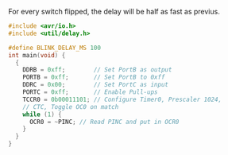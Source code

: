 For every switch flipped, the delay will be half as fast as previus.

```C
#include <avr/io.h>
#include <util/delay.h>

#define BLINK_DELAY_MS 100
int main(void) {
  {
    DDRB = 0xff;        // Set PortB as output
    PORTB = 0xff;       // Set PortB to 0xff
    DDRC = 0x00;        // Set PortC as input
    PORTC = 0xff;       // Enable Pull-ups
    TCCR0 = 0b00011101; // Configure Timer0, Prescaler 1024,
    // CTC, Toggle OC0 on match
    while (1) {
      OCR0 = ~PINC; // Read PINC and put in OCR0
    }
  }
}

```

